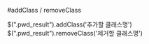 #addClass / removeClass

$(".pwd_result").addClass('추가할 클래스명')
$(".pwd_result").removeClass('제거할 클래스명')
